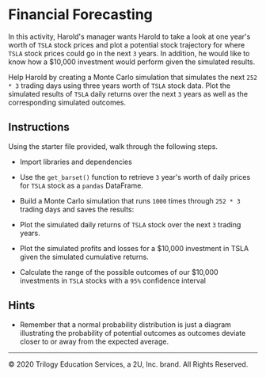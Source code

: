 # Financial Forecasting

In this activity, Harold's manager wants Harold to take a look at one year's worth of `TSLA` stock prices and plot a potential stock trajectory for where `TSLA` stock prices could go in the next `3` years. In addition, he would like to know how a $10,000 investment would perform given the simulated results.

Help Harold by creating a Monte Carlo simulation that simulates the next `252 * 3` trading days using three years worth of `TSLA` stock data. Plot the simulated results of `TSLA` daily returns over the next `3` years as well as the corresponding simulated outcomes.

## Instructions

Using the starter file provided, walk through the following steps.

* Import libraries and dependencies

* Use the `get_barset()` function to retrieve `3` year's worth of daily prices for `TSLA` stock as a `pandas` DataFrame.

* Build a Monte Carlo simulation that runs `1000` times through `252 * 3` trading days and saves the results:

* Plot the simulated daily returns of `TSLA` stock over the next `3` trading years.

* Plot the simulated profits and losses for a $10,000 investment in TSLA given the simulated cumulative returns.

* Calculate the range of the possible outcomes of our $10,000 investments in `TSLA` stocks with a `95%` confidence interval

## Hints

* Remember that a normal probability distribution is just a diagram illustrating the probability of potential outcomes as outcomes deviate closer to or away from the expected average.

---

© 2020 Trilogy Education Services, a 2U, Inc. brand. All Rights Reserved.
